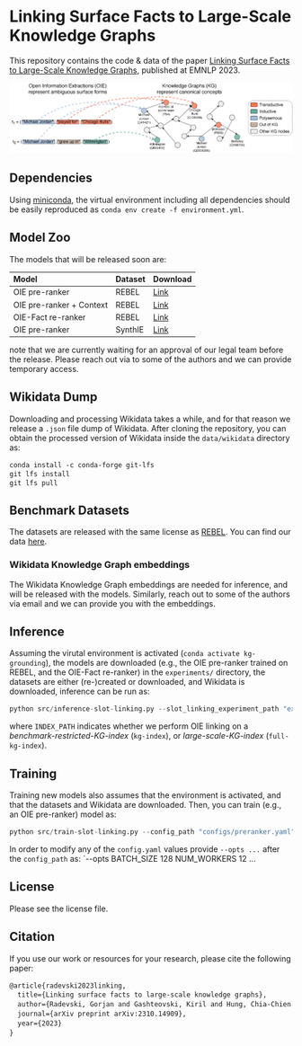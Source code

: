 # Linking Surface Facts to Large-Scale Knowledge Graphs

This repository contains the code & data of the paper [Linking Surface Facts to Large-Scale Knowledge Graphs](https://arxiv.org/abs/2310.14909), published at EMNLP 2023.

![Banner image](data/assets/banner.png)

## Dependencies

Using [miniconda](https://docs.conda.io/projects/miniconda/en/latest/), the virtual environment including all dependencies should be easily reproduced as `conda env create -f environment.yml`.

## Model Zoo

The models that will be released soon are:

| Model | Dataset | Download |
| :--- | :--- | :--- |
| OIE pre-ranker | REBEL | [Link](#) |
| OIE pre-ranker + Context | REBEL | [Link](#) |
| OIE-Fact re-ranker | REBEL | [Link](#) |
| OIE pre-ranker | SynthIE | [Link](#) |

note that we are currently waiting for an approval of our legal team before the release. Please reach out via to some of the authors and we can provide temporary access.

## Wikidata Dump

Downloading and processing Wikidata takes a while, and for that reason we release a `.json` file dump of Wikidata. After cloning the repository, you can obtain the processed version of Wikidata inside the `data/wikidata` directory as:

```shell
conda install -c conda-forge git-lfs
git lfs install
git lfs pull
```

## Benchmark Datasets

The datasets are released with the same license as [REBEL](https://huggingface.co/datasets/Babelscape/rebel-dataset). You can find our data [here](https://huggingface.co/datasets/gorjanradevski/FaLB).

### Wikidata Knowledge Graph embeddings

The Wikidata Knowledge Graph embeddings are needed for inference, and will be released with the models. Similarly, reach out to some of the authors via email and we can provide you with the embeddings.

## Inference

Assuming the virutal environment is activated (`conda activate kg-grounding`), the models are downloaded (e.g., the OIE pre-ranker trained on REBEL, and the OIE-Fact re-ranker) in the `experiments/` directory, the datasets are either (re-)created or downloaded, and Wikidata is downloaded, inference can be run as:

```python
python src/inference-slot-linking.py --slot_linking_experiment_path "experiments/preranker-rebel-context/" --fact_reranking_experiment_path "experiments/reranker-rebel/" --reranker_k 2 --opts DEVICE "cuda:0" BATCH_SIZE 128 NUM_WORKERS 8 TEST_DATASET_PATH "data/datasets/val_inductive.json" INDEX_PATH "experiments/preranker-rebel-context/kg-index"
```
where `INDEX_PATH` indicates whether we perform OIE linking on a *benchmark-restricted-KG-index* (`kg-index`), or *large-scale-KG-index* (`full-kg-index`).

## Training

Training new models also assumes that the environment is activated, and that the datasets and Wikidata are downloaded. Then, you can train (e.g., an OIE pre-ranker) model as:

```python
python src/train-slot-linking.py --config_path "configs/preranker.yaml"
```

In order to modify any of the `config.yaml` values provide `--opts ...` after the `config_path` as: `--opts BATCH_SIZE 128 NUM_WORKERS 12 ...
 
## License

Please see the license file.

## Citation

If you use our work or resources for your research, please cite the following paper:

```tex
@article{radevski2023linking,
  title={Linking surface facts to large-scale knowledge graphs},
  author={Radevski, Gorjan and Gashteovski, Kiril and Hung, Chia-Chien and Lawrence, Carolin and Glava{\v{s}}, Goran},
  journal={arXiv preprint arXiv:2310.14909},
  year={2023}
}
```
